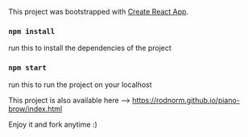 This project was bootstrapped with [Create React App](https://github.com/facebook/create-react-app).

### `npm install`
  run this to install the dependencies of the project

### `npm start`
  run this to run the project on your localhost
  
This project is also available here --> https://rodnorm.github.io/piano-brow/index.html

Enjoy it and fork anytime :)
